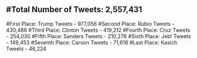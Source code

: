 #Total Number of Tweets: 2,557,431 
---
#First Place: Trump Tweets - 977,056
#Second Place: Rubio Tweets - 430,486
#Third Place: Clinton Tweets - 419,212
#Fourth Place: Cruz Tweets - 254,030
#Fifth Place: Sanders Tweets - 210,276
#Sixth Place: Jeb! Tweets - 149,453
#Seventh Place: Carson Tweets - 71,618
#Last Place: Kasich Tweets - 46,224
